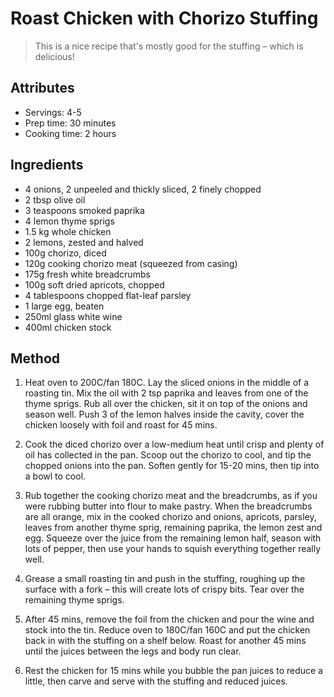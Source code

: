# Roast Chicken with Chorizo Stuffing

> This is a nice recipe that's mostly good for the stuffing – which is delicious!

## Attributes

- Servings: 4-5
- Prep time: 30 minutes
- Cooking time: 2 hours

## Ingredients

- 4 onions, 2 unpeeled and thickly sliced, 2 finely chopped
- 2 tbsp olive oil
- 3 teaspoons smoked paprika
- 4 lemon thyme sprigs
- 1.5 kg whole chicken
- 2 lemons, zested and halved
- 100g chorizo, diced
- 120g cooking chorizo meat (squeezed from casing)
- 175g fresh white breadcrumbs
- 100g soft dried apricots, chopped
- 4 tablespoons chopped flat-leaf parsley
- 1 large egg, beaten
- 250ml glass white wine
- 400ml chicken stock

## Method

1. Heat oven to 200C/fan 180C. Lay the sliced onions in the middle of a roasting tin. Mix the oil with 2 tsp paprika and leaves from one of the thyme sprigs. Rub all over the chicken, sit it on top of the onions and season well. Push 3 of the lemon halves inside the cavity, cover the chicken loosely with foil and roast for 45 mins.

2. Cook the diced chorizo over a low-medium heat until crisp and plenty of oil has collected in the pan. Scoop out the chorizo to cool, and tip the chopped onions into the pan. Soften gently for 15-20 mins, then tip into a bowl to cool.

3. Rub together the cooking chorizo meat and the breadcrumbs, as if you were rubbing butter into flour to make pastry. When the breadcrumbs are all orange, mix in the cooked chorizo and onions, apricots, parsley, leaves from another thyme sprig, remaining paprika, the lemon zest and egg. Squeeze over the juice from the remaining lemon half, season with lots of pepper, then use your hands to squish everything together really well.

4. Grease a small roasting tin and push in the stuffing, roughing up the surface with a fork – this will create lots of crispy bits. Tear over the remaining thyme sprigs.

5. After 45 mins, remove the foil from the chicken and pour the wine and stock into the tin. Reduce oven to 180C/fan 160C and put the chicken back in with the stuffing on a shelf below. Roast for another 45 mins until the juices between the legs and body run clear.

6. Rest the chicken for 15 mins while you bubble the pan juices to reduce a little, then carve and serve with the stuffing and reduced juices.
